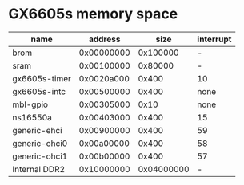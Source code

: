 # GX6605s memory space 



| name          | address    | size       | interrupt |
| ------------- | ---------- | ---------- | --------- |
| brom          | 0x00000000 | 0x100000   | -         |
| sram          | 0x00100000 | 0x80000    | -         |
| gx6605s-timer | 0x0020a000 | 0x400      | 10        |
| gx6605s-intc  | 0x00500000 | 0x400      | none      |
| mbl-gpio      | 0x00305000 | 0x10       | none      |
| ns16550a      | 0x00403000 | 0x400      | 15        |
| generic-ehci  | 0x00900000 | 0x400      | 59        |
| generic-ohci0 | 0x00a00000 | 0x400      | 58        |
| generic-ohci1 | 0x00b00000 | 0x400      | 57        |
| Internal DDR2 | 0x10000000 | 0x04000000 | -         |

